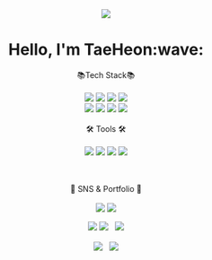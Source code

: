 
<!--
**KTH1007/KTH1007** is a ✨ _special_ ✨ repository because its `README.md` (this file) appears on your GitHub profile.

Here are some ideas to get you started:

- 🔭 I’m currently working on ...
- 🌱 I’m currently learning ...
- 👯 I’m looking to collaborate on ...
- 🤔 I’m looking for help with ...
- 💬 Ask me about ...
- 📫 How to reach me: ...
- 😄 Pronouns: ...
- ⚡ Fun fact: ...
-->
<div align="center">
  <img src="https://capsule-render.vercel.app/api?type=Rounded&color=auto&height=250&section=header&text=WELCOME&fontSize=80">
</div>

<div align=center><h1>Hello, I'm TaeHeon:wave:</h1></div>

<div align="center">
 📚Tech Stack📚<br><br>
 <img src="https://img.shields.io/badge/Java-007396?style=flat-square&logo=Java&logoColor=white" />
<img src="https://img.shields.io/badge/HTML5-E34F26?style=flat-square&logo=HTML5&logoColor=white" />
<img src="https://img.shields.io/badge/CSS3-1572B6?style=flat-square&logo=CSS3&logoColor=white" />
<img src="https://img.shields.io/badge/Spring Boot-6DB33F?style=flat-square&logo=springboot&logoColor=white"><br>
<img src="https://img.shields.io/badge/MySQL-4479A1?style=flat-square&logo=mysql&logoColor=white">
 <img src="https://img.shields.io/badge/Linux-FCC624?style=flat-square&logo=linux&logoColor=black">
 <img src="https://img.shields.io/badge/AWS-232F3E?style=flat-square&logo=amazonaws&logoColor=white">
  <img src="https://img.shields.io/badge/Oracle Cloud-232F3E?style=flat-square&logo=oraclecloud&logoColor=white">
 <br><br>
 🛠 Tools 🛠<br><br>
 <img src="https://img.shields.io/badge/GitHub-181717?style=flat-square&logo=github&logoColor=white">
<img src="https://img.shields.io/badge/IntelliJ IDEA-000000?style=flat-square&logo=intellijidea&logoColor=white">	
 <img src="https://img.shields.io/badge/Eclipse IDE-2C2255?style=flat-square&logo=eclipseide&logoColor=white">
 <img src="https://img.shields.io/badge/Visual Studio Code-007ACC?style=flat-square&logo=visualstudiocode&logoColor=white">
 
 <br><br>
 :art: SNS & Portfolio :art:<br><br>
<a href="https://velog.io/@kth1007"><img src="https://img.shields.io/badge/Velog-20C997?style=flat-square&logo=velog&logoColor=white&link=https://velog.io/@kth1007"/></a>
 <a href="mailto:rlaxogjs2684@gmail.com"><img src="https://img.shields.io/badge/rlaxogjs2684@gmail.com-EA4335?style=flat-square&logo=gmail&logoColor=white&link=mailto:rlaxogjs2684@gmail.com"/></a>
</div>

<div align=center>
  <img src="http://mazassumnida.wtf/api/v2/generate_badge?boj=rlaxogjs5656&https://solved.ac/rlaxogjs5656"/>
  <img src="(http://mazassumnida.wtf/api/v2/generate_badge?boj=rlaxogjs5656&https://solved.ac/rlaxogjs5656/">  &nbsp;
  <img src="http://mazandi.herokuapp.com/api?handle=rlaxogjs5656&theme=warm"/>
  <br><br>
  <img src="https://github-readme-stats.vercel.app/api?username=KTH1007&show_icons=true">  &nbsp;
  <img src="https://github-readme-stats.vercel.app/api/top-langs/?username=KTH1007&layout=compact">
</div>
